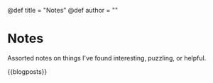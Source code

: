 @def title = "Notes"
@def author = ""

# Notes

Assorted notes on things I've found interesting, puzzling, or helpful.

{{blogposts}}

